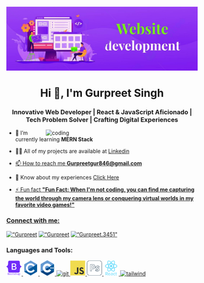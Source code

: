 ![logo](https://github.com/Gurpreet3451/Gurpreet3451/blob/main/banner-EkCVd-FFb-transformed.jpeg?raw=true)
<h1 align="center">Hi 👋, I'm Gurpreet Singh</h1>
<h3 align="center">Innovative Web Developer | React & JavaScript Aficionado | Tech Problem Solver | Crafting Digital Experiences</h3>

 <img align="right" width="400px" alt="coding" src="https://camo.githubusercontent.com/7de37139d0b4c1ce40865e799b446c0e963a3dd8fb68d239707237c40604fa3d/68747470733a2f2f63646e2e6472696262626c652e636f6d2f75736572732f3733303730332f73637265656e73686f74732f363538313234332f6176656e746f2e676966">

- 🌱 I’m currently learning **MERN Stack**

- 👨‍💻 All of my projects are available at <a href="https://www.linkedin.com/in/gurpreet-singh-139b57280?utm_source=share&utm_campaign=share_via&utm_content=profile&utm_medium=android_app](https://www.linkedin.com/in/gurpreet-singh-139b57280?utm_source=share&utm_campaign=share_via&utm_content=profile&utm_medium=android_app" alt="click">Linkedin

- 📫 How to reach me **Gurpreetgur846@gmail.com**

- 🚩 Know about my experiences  <a href="https://drive.google.com/file/d/1O-BxwZJlCMnxs3mJeoEOOGGew-8IFrko/view?usp=drive_link" alt="click">Click Here

- ⚡ Fun fact **"Fun Fact: When I'm not coding, you can find me capturing the world through my camera lens or conquering virtual worlds in my favorite video games!"**

<h3 align="left">Connect with me:</h3>
<p align="left">
<a href="https://linkedin.com/in/gurpreet singh" target="blank"><img align="center" src="https://raw.githubusercontent.com/rahuldkjain/github-profile-readme-generator/master/src/images/icons/Social/linked-in-alt.svg" alt=“Gurpreet Singh" height="30" width="40" /></a>
<a href="https://fb.com/gurpreet singh" target="blank"><img align="center" src="https://raw.githubusercontent.com/rahuldkjain/github-profile-readme-generator/master/src/images/icons/Social/facebook.svg" alt=“Gurpreet Singh" height="30" width="40" /></a>
<a href="https://instagram.com/gurpreet.3451" target="blank"><img align="center" src="https://raw.githubusercontent.com/rahuldkjain/github-profile-readme-generator/master/src/images/icons/Social/instagram.svg" alt=“Gurpreet.3451" height="30" width="40" /></a>
</p>

<h3 align="left">Languages and Tools:</h3>
<p align="left"> <a href="https://getbootstrap.com" target="_blank" rel="noreferrer"> <img src="https://raw.githubusercontent.com/devicons/devicon/master/icons/bootstrap/bootstrap-plain-wordmark.svg" alt="bootstrap" width="40" height="40"/> </a> <a href="https://www.cprogramming.com/" target="_blank" rel="noreferrer"> <img src="https://raw.githubusercontent.com/devicons/devicon/master/icons/c/c-original.svg" alt="c" width="40" height="40"/> </a> <a href="https://www.w3schools.com/cpp/" target="_blank" rel="noreferrer"> <img src="https://raw.githubusercontent.com/devicons/devicon/master/icons/cplusplus/cplusplus-original.svg" alt="cplusplus" width="40" height="40"/> </a> <a href="https://git-scm.com/" target="_blank" rel="noreferrer"> <img src="https://www.vectorlogo.zone/logos/git-scm/git-scm-icon.svg" alt="git" width="40" height="40"/> </a> <a href="https://developer.mozilla.org/en-US/docs/Web/JavaScript" target="_blank" rel="noreferrer"> <img src="https://raw.githubusercontent.com/devicons/devicon/master/icons/javascript/javascript-original.svg" alt="javascript" width="40" height="40"/> </a> <a href="https://www.photoshop.com/en" target="_blank" rel="noreferrer"> <img src="https://raw.githubusercontent.com/devicons/devicon/master/icons/photoshop/photoshop-line.svg" alt="photoshop" width="40" height="40"/> </a> <a href="https://reactjs.org/" target="_blank" rel="noreferrer"> <img src="https://raw.githubusercontent.com/devicons/devicon/master/icons/react/react-original-wordmark.svg" alt="react" width="40" height="40"/> </a> <a href="https://tailwindcss.com/" target="_blank" rel="noreferrer"> <img src="https://www.vectorlogo.zone/logos/tailwindcss/tailwindcss-icon.svg" alt="tailwind" width="40" height="40"/> </a> </p>


